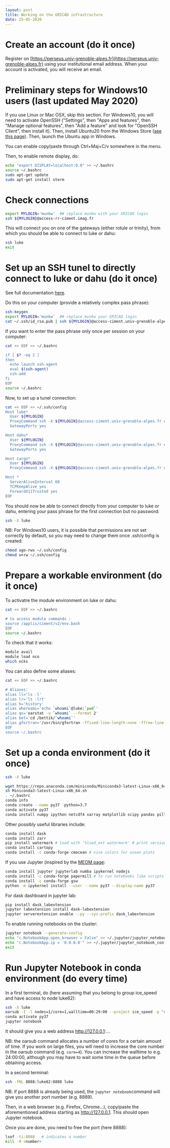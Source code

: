 ```yaml
---
layout: post
title: Working on the GRICAD infrastructure
date: 25-05-2020
---
```


# Create an account (do it once)

Register on [https://perseus.univ-grenoble-alpes.fr](https://perseus.univ-grenoble-alpes.fr) using your institutional email address. When your account is activated, you will receive an email.

# Preliminary steps for Windows10 users (last updated May 2020)

If you use Linux or Mac OSX, skip this section. For Windows10, you will need to activate OpenSSH ("Settings", then "Apps and features", then "Manage optional features", then "Add a feature" and look for "OpenSSH Client", then install it). Then, install Ubuntu20 from the Windows Store ([see this page](https://www.zebulon.fr/astuces/divers/executer-linux-sous-windows-10.html)). Then, launch the Ubuntu app in Windows. 

You can enable copy/paste through Ctrl+Maj+C/v somewhere in the menu.

Then, to enable remote display, do:
```bash
echo "export DISPLAY=localhost:0.0" >> ~/.bashrc
source ~/.bashrc
sudo apt-get update
sudo apt-get install xterm
```

# Check connections

```bash
export MYLOGIN='munkw'  ## replace munkw with your GRICAD login
ssh ${MYLOGIN}@access-rr-ciment.imag.fr
```

This will connect you on one of the gateways (either rotule or trinity), from which you should be able to connect to luke or dahu:
```bash
ssh luke
exit
```

# Set up an SSH tunel to directly connect to luke or dahu (do it once)

See full documentation [here](https://gricad-doc.univ-grenoble-alpes.fr/hpc/connexion/).

Do this on your computer (provide a relatively complex pass phrase):
```bash
ssh-keygen
export MYLOGIN='munkw'  ## replace munkw your GRICAD login
cat ~/.ssh/id_rsa.pub | ssh ${MYLOGIN}@access-ciment.univ-grenoble-alpes.fr 'cat >> .ssh/authorized_keys'
```

If you want to enter the pass phrase only once per session on your computer:
```bash
cat << EOF >> ~/.bashrc

if [ $? -eq 2 ]
then
  echo launch ssh-agent
  eval $(ssh-agent)
  ssh-add
fi
EOF
source ~/.bashrc
```

Now, to set up a tunel connection:
```bash
cat << EOF >> ~/.ssh/config
Host luke*
  User ${MYLOGIN}
  ProxyCommand ssh -X ${MYLOGIN}@access-ciment.univ-grenoble-alpes.fr exec netcat -w 2- %h %p
  GatewayPorts yes

Host dahu*
  User ${MYLOGIN}
  ProxyCommand ssh -X ${MYLOGIN}@access-ciment.univ-grenoble-alpes.fr exec netcat -w 2- %h %p
  GatewayPorts yes

Host cargo*
  User ${MYLOGIN}
  ProxyCommand ssh -X ${MYLOGIN}@access-ciment.univ-grenoble-alpes.fr exec netcat -w 20 %h %p

Host *
  ServerAliveInterval 60
  TCPKeepAlive yes
  ForwardX11Trusted yes
EOF
```

You should now be able to connect directly from your computer to luke or dahu, entering your pass phrase for the first connection but no password:
```bash
ssh -X luke
```

NB: For Windows10 users, it is possible that permissions are not set correctly by default, so you may need to change them once .ssh/config is created:
```bash
chmod ugo-rwx ~/.ssh/config
chmod u+rw ~/.ssh/config
```

# Prepare a workable environment (do it once)

To activatre the module environment on luke or dahu:
```bash
cat << EOF >> ~/.bashrc

# to access module commands : 
source /applis/ciment/v2/env.bash
EOF
source ~/.bashrc
```

To check that it works:
```bash
module avail
module load nco
which ncks
```

You can also define some aliases:
```bash
cat << EOF >> ~/.bashrc

# Aliases:
alias ll='ls -l'
alias lr='ls -lrt'
alias h='history'
alias whereami='echo `whoami`@luke:`pwd`'
alias qs='oarstat -u `whoami` --format 2'
alias bet='cd /bettik/`whoami`'
alias gfortran='/usr/bin/gfortran -ffixed-line-length-none -ffree-line-length-none'
EOF
source ~/.bashrc
```

# Set up a conda environment (do it once)

```bash
ssh -X luke

wget https://repo.anaconda.com/miniconda/Miniconda3-latest-Linux-x86_64.sh
sh Miniconda3-latest-Linux-x86_64.sh
. ~/.bashrc
conda info
conda create --name py37  python=3.7
conda activate py37
conda install numpy ipython netcdf4 xarray matplotlib scipy pandas pillow
```

Other possibly useful libraries include:
```bash
conda install dask 
conda install zarr
pip install watermark # load with '%load_ext watermark' # print versions with '%watermark -v -iv'
conda install cartopy
conda install -c conda-forge cmocean # nice colors for ocean plots
```

If you use Jupyter (inspired by the [MEOM page](https://github.com/meom-group/tutos/blob/master/gricad/jupyter-notebooks-on-gricad.md):
```bash
conda install jupyter jupyterlab numba ipykernel nodejs
conda install -c conda-forge papermill # to run notebooks like scripts
conda install -c conda-forge gsw
python -m ipykernel install --user --name py37 --display-name py37
```

For dask dashboard in jupyter lab:
```bash
pip install dask_labextension
jupyter labextension install dask-labextension
jupyter serverextension enable --py --sys-prefix dask_labextension
```

To enable running notebooks on the cluster:
```bash
jupyter notebook --generate-config
echo "c.NotebookApp.open_browser = False" >> ~/.jupyter/jupyter_notebook_config.py
echo "c.NotebookApp.ip = '0.0.0.0'" >> ~/.jupyter/jupyter_notebook_config.py
exit
```

# Run Jupyter Notebook in conda environment (do every time)

In a first terminal, do (here assuming that you belong to group ice\_speed and have access to node luke62):
```bash
ssh -X luke
oarsub -I -l nodes=1/core=1,walltime=00:29:00 --project ice_speed -p "network_address='luke62'"
conda activate py37
jupyter notebook
```
It should give you a web address http://127.0.0.1:...

NB: the oarsub command allocates a number of cores for a certain amount of time. If you work on large files, you will need to increase the core number in the oarsub command (e.g. ```core=4```). You can increase the walltime to e.g. 24:00:00, although you may have to wait some time in the queue before obtaining access.

In a second terminal:
```bash
ssh -fNL 8888:luke62:8888 luke
```
NB: if port 8888 is already being used, the ```jupyter notebook```command will give you another port number (e.g. 8889).

Then, in a web browser (e.g. Firefox, Chrome...), copy/paste the aforementioned address starting as http://127.0.0.1. This should open Jupyter notebook.

Once you are done, you need to free the port (here 8888):
```bash
lsof -ti:8888   # indicates a number
kill -9 <number>
```

